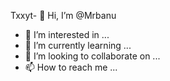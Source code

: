 Txxyt- 👋 Hi, I’m @Mrbanu
- 👀 I’m interested in ...
- 🌱 I’m currently learning ...
- 💞️ I’m looking to collaborate on ...
- 📫 How to reach me ...

<!---
Mrbanu/Mrbanu is a ✨ special ✨ repository because its `README.md` (this file) appears on your GitHub profile.
You can click the Preview link to take a look at your changes.
--->
